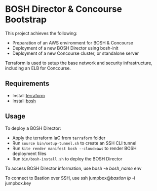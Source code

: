 BOSH Director & Concourse Bootstrap
===================================

This project achieves the following:

- Preparation of an AWS environment for BOSH & Concourse
- Deployment of a new BOSH Director using bosh-init
- Deployment of a new Concourse cluster, or standalone server

Terraform is used to setup the base network and security infrastructure, including an ELB for Concourse.

Requirements
-----

- Install [terraform](https://www.terraform.io/intro/getting-started/install.html)
- Install [bosh](https://bosh.io/docs/cli-v2.html#install)

Usage
-----

To deploy a BOSH Director:
- Apply the terraform IaC from `terraform` folder
- Run `source bin/setup-tunnel.sh` to create an SSH CLI tunnel
- Run `kite render manifest bosh --cloud=aws` to render BOSH deployment files
- Run `bin/bosh-install.sh` to deploy the BOSH Director

To access BOSH Director information, use bosh -e *bosh_name* env

To connect to Bastion over SSH, use ssh jumpbox@*bastion ip* -i jumpbox.key
